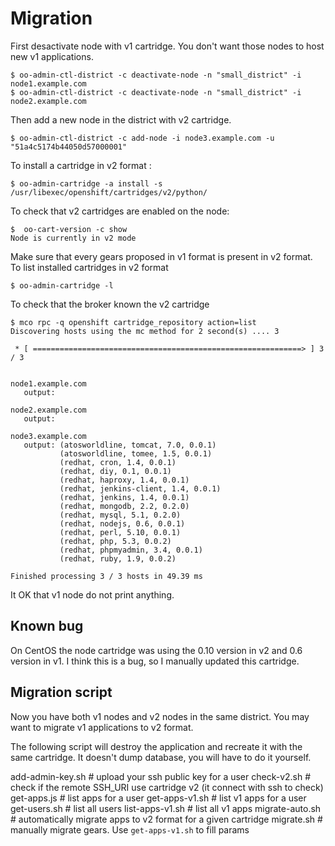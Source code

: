 # Migration

First desactivate node with v1 cartridge. You don't want those nodes to host new v1 applications.

    $ oo-admin-ctl-district -c deactivate-node -n "small_district" -i node1.example.com
    $ oo-admin-ctl-district -c deactivate-node -n "small_district" -i node2.example.com

Then add a new node in the district with v2 cartridge.

    $ oo-admin-ctl-district -c add-node -i node3.example.com -u "51a4c5174b44050d57000001"

To install a cartridge in v2 format : 

    $ oo-admin-cartridge -a install -s /usr/libexec/openshift/cartridges/v2/python/

To check that v2 cartridges are enabled on the node:

    $  oo-cart-version -c show
	Node is currently in v2 mode

	
Make sure that every gears proposed in v1 format is present in v2 format.
To list installed cartridges in v2 format
    
    $ oo-admin-cartridge -l

To check that the broker known the v2 cartridge

    $ mco rpc -q openshift cartridge_repository action=list
    Discovering hosts using the mc method for 2 second(s) .... 3

     * [ ============================================================> ] 3 / 3


    node1.example.com
       output:

    node2.example.com
       output:

    node3.example.com
       output: (atosworldline, tomcat, 7.0, 0.0.1)
               (atosworldline, tomee, 1.5, 0.0.1)
               (redhat, cron, 1.4, 0.0.1)
               (redhat, diy, 0.1, 0.0.1)
               (redhat, haproxy, 1.4, 0.0.1)
               (redhat, jenkins-client, 1.4, 0.0.1)
               (redhat, jenkins, 1.4, 0.0.1)
               (redhat, mongodb, 2.2, 0.2.0)
               (redhat, mysql, 5.1, 0.2.0)
               (redhat, nodejs, 0.6, 0.0.1)
               (redhat, perl, 5.10, 0.0.1)
               (redhat, php, 5.3, 0.0.2)
               (redhat, phpmyadmin, 3.4, 0.0.1)
               (redhat, ruby, 1.9, 0.0.2)

    Finished processing 3 / 3 hosts in 49.39 ms

It OK that v1 node do not print anything.

## Known bug

On CentOS the node cartridge was using the 0.10 version in v2 and 0.6 version in v1. I think this is a bug, so I manually updated this cartridge.

## Migration script

Now you have both v1 nodes and v2 nodes in the same district.
You may want to migrate v1 applications to v2 format.

The following script will destroy the application and recreate it with the same cartridge.
It doesn't dump database, you will have to do it yourself.

add-admin-key.sh  # upload your ssh public key for a user
check-v2.sh       # check if the remote SSH_URI use cartridge v2 (it connect with ssh to check)
get-apps.js       # list apps for a user
get-apps-v1.sh    # list v1 apps for a user
get-users.sh      # list all users
list-apps-v1.sh   # list all v1 apps
migrate-auto.sh   # automatically migrate apps to v2 format for a given cartridge
migrate.sh        # manually migrate gears. Use `get-apps-v1.sh` to fill params
